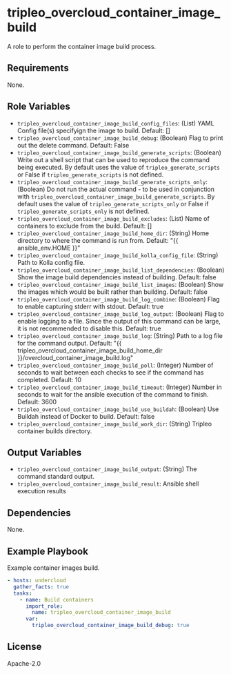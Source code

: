 tripleo_overcloud_container_image_build
=======================================

A role to perform the container image build process.

Requirements
------------

None.

Role Variables
--------------

* `tripleo_overcloud_container_image_build_config_files`: (List) YAML Config file(s) specifyign the image to build. Default: []
* `tripleo_overcloud_container_image_build_debug`: (Boolean) Flag to print out the delete command. Default: False
* `tripleo_overcloud_container_image_build_generate_scripts`: (Boolean) Write out a shell script that can be used to reproduce the command being executed. By default uses the value of `tripleo_generate_scripts` or False if `tripleo_generate_scripts` is not defined.
* `tripleo_overcloud_container_image_build_generate_scripts_only`: (Boolean) Do not run the actual command - to be used in conjunction with `tripleo_overcloud_container_image_build_generate_scripts`. By default uses the value of `tripleo_generate_scripts_only` or False if `tripleo_generate_scripts_only` is not defined.
* `tripleo_overcloud_container_image_build_excludes`: (List) Name of containers to exclude from the build. Default: []
* `tripleo_overcloud_container_image_build_home_dir`: (String) Home directory to where the command is run from. Default: "{{ ansible_env.HOME }}"
* `tripleo_overcloud_container_image_build_kolla_config_file`: (String) Path to Kolla config file.
* `tripleo_overcloud_container_image_build_list_dependencies`: (Boolean) Show the image build dependencies instead of building. Default: false
* `tripleo_overcloud_container_image_build_list_images`: (Boolean) Show the images which would be built rather than building. Default: false
* `tripleo_overcloud_container_image_build_log_combine`: (Boolean) Flag to enable capturing stderr with stdout. Default: true
* `tripleo_overcloud_container_image_build_log_output`: (Boolean) Flag to enable logging to a file. Since the output of this command can be large, it is not recommended to disable this. Default: true
* `tripleo_overcloud_container_image_build_log`: (String) Path to a log file for the command output. Default: "{{ tripleo_overcloud_container_image_build_home_dir }}/overcloud_container_image_build.log"
* `tripleo_overcloud_container_image_build_poll`: (Integer) Number of seconds to wait between each checks to see if the command has completed. Default: 10
* `tripleo_overcloud_container_image_build_timeout`: (Integer) Number in seconds to wait for the ansible execution of the command to finish. Default: 3600
* `tripleo_overcloud_container_image_build_use_buildah`: (Boolean) Use Buildah instead of Docker to build. Default: false
* `tripleo_overcloud_container_image_build_work_dir`: (String) Tripleo container builds directory.

Output Variables
----------------

* `tripleo_overcloud_container_image_build_output`: (String) The command standard output.
* `tripleo_overcloud_container_image_build_result`: Ansible shell execution results

Dependencies
------------

None.

Example Playbook
----------------

Example container images build.

```yaml
- hosts: undercloud
  gather_facts: true
  tasks:
    - name: Build containers
      import_role:
        name: tripleo_overcloud_container_image_build
      var:
        tripleo_overcloud_container_image_build_debug: true
```

License
-------

Apache-2.0
